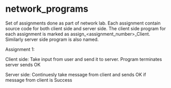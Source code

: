 # network_programs
Set of assignments done as part of network lab. Each assignment contain source code for both client side and server side. The client side program for each assignment is marked as assign_<assignment_number>_Client. Similarly server side program is also named.

Assignment 1:

Client side: Take input from user and send it to server. Program terminates server sends OK

Server side: Continuesly take message from client and sends OK if message from client is Success
